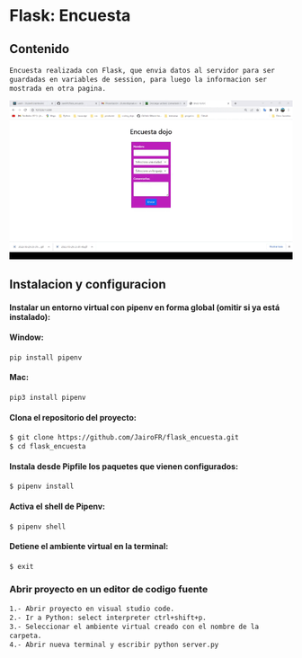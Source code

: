 #   Flask: Encuesta

## Contenido

    Encuesta realizada con Flask, que envia datos al servidor para ser
    guardadas en variables de session, para luego la informacion ser 
    mostrada en otra pagina.


![Demostracion](static/img/image.gif)  


## **Instalacion y configuracion**

#### Instalar un entorno virtual con  pipenv en forma global (omitir si ya está instalado):      
#### Window:
    pip install pipenv

#### Mac:
    pip3 install pipenv

#### Clona el repositorio del proyecto: 

    $ git clone https://github.com/JairoFR/flask_encuesta.git
    $ cd flask_encuesta

####  Instala desde Pipfile los paquetes que vienen configurados: 
    $ pipenv install

####  Activa el shell de Pipenv:
    $ pipenv shell

####  Detiene  el ambiente virtual en la terminal:
    $ exit

### Abrir proyecto en un editor de codigo fuente

    1.- Abrir proyecto en visual studio code.
    2.- Ir a Python: select interpreter ctrl+shift+p.
    3.- Seleccionar el ambiente virtual creado con el nombre de la carpeta.
    4.- Abrir nueva terminal y escribir python server.py

